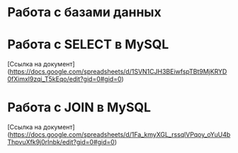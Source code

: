 # Работа с базами данных

# Работа с SELECT в MySQL
[Ссылка на документ] (https://docs.google.com/spreadsheets/d/1SVN1CJH3BEiwfspTBt9MjKRYD0fXimxl9zqi_T5kEqo/edit?gid=0#gid=0)
# Работа с JOIN в MySQL
[Ссылка на документ] (https://docs.google.com/spreadsheets/d/1Fa_kmyXGL_rssqlVPqoy_oYuU4bThpvuXfk9j0rInbk/edit?gid=0#gid=0)
